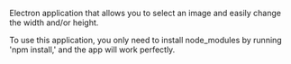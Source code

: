 Electron application that allows you to select an image and easily change the width and/or height.

To use this application, you only need to install node_modules by running 'npm install,' and the app will work perfectly.
